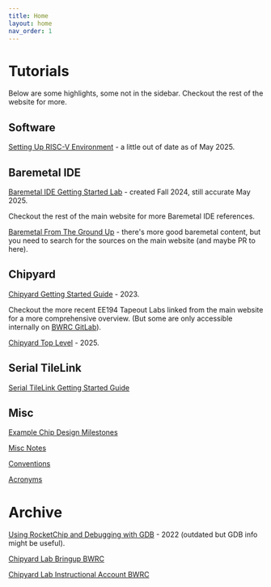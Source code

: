 ```yaml
---
title: Home
layout: home
nav_order: 1
---
```


# Tutorials

Below are some highlights, some not in the sidebar. Checkout the rest of the website for more.

## Software

[Setting Up RISC-V Environment](software/setting-up-riscv-environment.html) - a little out of date as of May 2025.

## Baremetal IDE

[Baremetal IDE Getting Started Lab](baremetal-ide/Baremetal-IDE-Lab.html) - created Fall 2024, still accurate May 2025.

Checkout the rest of the main website for more Baremetal IDE references.

[Baremetal From The Ground Up](software/baremetal-from-the-ground-up.html) - there's more good baremetal content, but you need to search for the sources on the main website (and maybe PR to here).

## Chipyard

[Chipyard Getting Started Guide](chipyard/chipyard-lab/index.html) - 2023.

Checkout the more recent EE194 Tapeout Labs linked from the main website for a more comprehensive overview. 
(But some are only accessible internally on [BWRC GitLab](https://bwrcrepo.eecs.berkeley.edu/ee290c_ee194_intech22)).

[Chipyard Top Level](chipyard/chipyard-toplevel/chipyard-toplevel.html) - 2025. 

## Serial TileLink

[Serial TileLink Getting Started Guide](chipyard/serial-tilelink/index.html)

## Misc

[Example Chip Design Milestones](example-chip-design-milestones/example-chip-design-milestones.html)

[Misc Notes](notes/notes.html)

[Conventions](conventions.html) 

[Acronyms](acronyms.html)

# Archive

[Using RocketChip and Debugging with GDB](chipyard/deprecated/gdb_and_rocketchip.html) - 2022 (outdated but GDB info might be useful). 

[Chipyard Lab Bringup BWRC](chipyard/deprecated/chipyardlab-bringup-bwrc.html)

[Chipyard Lab Instructional Account BWRC](chipyard/deprecated/chipyardlab-bringup-inst.html)

